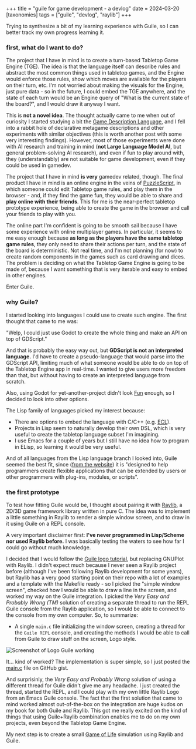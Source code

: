 +++
title =  "guile for game development - a devlog"
date = 2024-03-20
[taxonomies]
tags = ["guile", "devlog", "raylib"]
+++

Trying to synthesize a bit of my learning experience with Guile, so I can better track my own progress learning it.

### first, what do I want to do?

The project that I have in mind is to create a turn-based Tabletop Game Engine (TGE). The idea is that the language itself can describe rules and abstract the most common things used in tabletop games, and the Engine would enforce those rules, show which moves are available for the players on their turn, etc. I'm not worried about making the visuals for the Engine, just pure data - so in the future, I could embed the TGE anywhere, and the state of each turn would be an Engine query of "What is the current state of the board?", and I would draw it anyway I want.

This is **not a novel idea**. The thought actually came to me when out of curiosity I started studying a bit the [Game Description Language](https://en.wikipedia.org/wiki/Game_Description_Language), and I fell into a rabbit hole of declarative metagame descriptions and other experiments with similar objectives (this is worth another post with some very interesting findings). However, most of those experiments were done with AI research and training in mind (**not Large Language Model AI**, but general problem-solving AI research), and even if fun to play around with, they (understandably) are not suitable for game development, even if they could be used in gamedev.

The project that I have in mind **is very** gamedev related, though. The final product I have in mind is an online engine in the veins of [PuzzleScript](https://enginesdatabase.com/engine/puzzlescript/), in which someone could edit Tabletop game rules, and play them in the browser - and, if they find the game fun, they would be able to share and **play online with their friends**. This for me is the near-perfect tabletop prototype experience, being able to create the game in the browser and call your friends to play with you.

The online part I'm confident is going to be smooth sail because I have some experience with online multiplayer games. In particular, it seems to me easy enough because **as long as the players have the same tabletop game rules**, they only need to share their actions per turn, and the state of the board is deterministic. Not real time, and I'm not planning (for now) to create random components in the games such as card drawing and dices. The problem is deciding on what the Tabletop Game Engine is going to be made of, because I want something that is very iterable and easy to embed in other engines.

Enter Guile.

### why Guile?

I started looking into languages I could use to create such engine. The first thought that came to me was:

"Welp, I could just use Godot to create the whole thing and make an API on top of GDScript."

And that is probably the easy way out, but **GDScript is not an interpreted language.** I'd have to create a pseudo-language that would parse into the GDScript API, limiting much of what someone would be able to do on top of the Tabletop Engine app in real-time. I wanted to give users more freedom than that, but without having to create an interpreted language from scratch.

Also, using Godot for yet-another-project didn't look [Fun](https://dwarffortresswiki.org/index.php/DF2014:Losing) enough, so I decided to look into other options.

The Lisp family of languages picked my interest because:

- There are options to embed the language with C/C++ (e.g. [ECL](https://www.cliki.net/ECL)).
- Projects in Lisp seem to naturally develop their own DSL, which is very useful to create the tabletop language subset I'm imagining.
- I use Emacs for a couple of years but I still have no idea how to program in ELisp, so learning it would be very useful.

And of all languages from the Lisp language branch I looked into, Guile seemed the best fit, since ([from the website](https://www.gnu.org/software/guile/)) it is "designed to help programmers create flexible applications that can be extended by users or other programmers with plug-ins, modules, or scripts".

### the first prototype

To test how fitting Guile would be, I thought about pairing it with [Raylib](https://enginesdatabase.com/engine/raylib/), a 2D/3D game framework library written in pure C. The idea was to implement a little something in Raylib to render a simple window screen, and to draw in it using Guile on a REPL console.

A very important disclaimer first: **I've never programmed in Lisp/Scheme nor used Raylib before.** I was basically testing the waters to see how far I could go without much knowledge.

I decided that I would follow the [Guile logo tutorial](https://www.gnu.org/software/guile/docs/guile-tut/tutorial.html), but replacing GNUPlot with Raylib. I didn't expect much because I never seen a Raylib project before (although I've been following Raylib development for some years), but Raylib has a very good starting point on their repo with a lot of examples and a template with the Makefile ready - so I picked the "simple window screen", checked how I would be able to draw a line in the screen, and worked my way on the Guile integration. I picked the *Very Easy and Probably Wrong (TM)* solution of creating a separate thread to run the REPL Guile console from the Raylib application, so I would be able to connect to the console from my own computer. So, to summarize:

- A single `main.c` file initializing the window screen, creating a thread for the `Guile REPL` console, and creating the methods I would be able to call from Guile to draw stuff on the screen, Logo style.

![Screenshot of Logo Guile working](logo-guile.png)

It... kind of worked? The implementation is super simple, so I just posted the [main.c](https://gist.github.com/henriquelalves/8f6db4bc43b0e5161466ce972f7bf958) file on GitHub gist.

And surprisinly, the *Very Easy and Probably Wrong* solution of using a different thread for Guile didn't give me any headache. I just created the thread, started the REPL, and I could play with my own little Raylib Logo from an Emacs Guile console. The fact that the first solution that came to mind worked almost out-of-the-box on the integration are huge kudos on my book for both Guile and Raylib. This got me really excited on the kind of things that using Guile+Raylib combination enables me to do on my own projects, even beyond the Tabletop Game Engine.

My next step is to create a small [Game of Life](https://en.wikipedia.org/wiki/Conway's_Game_of_Life) simulation using Raylib and Guile.
